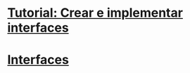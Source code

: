 # [Tutorial: Crear e implementar interfaces](walkthrough-creating-and-implementing-interfaces.md)
# [Interfaces](index.md)
